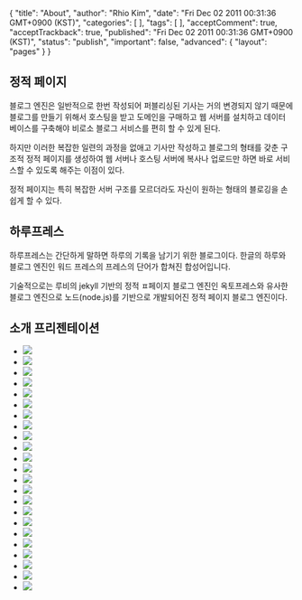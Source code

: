 {
    "title": "About",
    "author": "Rhio Kim",
    "date": "Fri Dec 02 2011 00:31:36 GMT+0900 (KST)",
    "categories": [
    ],
    "tags": [
    ],
    "acceptComment": true,
    "acceptTrackback": true,
    "published": "Fri Dec 02 2011 00:31:36 GMT+0900 (KST)",
    "status": "publish",
    "important": false,
    "advanced": {
        "layout": "pages"
    }
}

## 정적 페이지

블로그 엔진은 일반적으로 한번 작성되어 퍼블리싱된 기사는 거의 변경되지 않기 때문에 블로그를 만들기 위해서 호스팅을 받고 도메인을 구매하고 웹 서버를 설치하고 데이터 베이스를 구축해야 비로소 블로그 서비스를 편히 할 수 있게 된다.

하지만 이러한 복잡한 일련의 과정을 없애고 기사만 작성하고 블로그의 형태를 갖춘 구조적 정적 페이지를 생성하여 웹 서버나 호스팅 서버에 복사나 업로드만 하면 바로 서비스할 수 있도록 해주는 이점이 있다.

정적 페이지는 특히 복잡한 서버 구조를 모르더라도 자신이 원하는 형태의 블로깅을 손쉽게 할 수 있다.


## 하루프레스

하루프레스는 간단하게 말하면 하루의 기록을 남기기 위한 블로그이다.
한글의 하루와 블로그 엔진인 워드 프레스의 프레스의 단어가 합쳐진 합성어입니다.

기술적으로는 루비의 jekyll 기반의 정적 ㅍ페이지 블로그 엔진인 옥토프레스와 유사한 블로그 엔진으로 노드(node.js)를 기반으로 개발되어진 정적 페이지 블로그 엔진이다.


## 소개 프리젠테이션
<div class="row">
    <div class="span12">
        <ul class="thumbnails">
            <li class="thumbnail span4">
                <img src="/img/pages/about/haroopress.001.jpg" />
            </li>
            <li class="thumbnail span4">
                <img src="/img/pages/about/haroopress.002.jpg" />
            </li>
            <li class="thumbnail span4">
                <img src="/img/pages/about/haroopress.003.jpg" />
            </li>
            <li class="thumbnail span4">
                <img src="/img/pages/about/haroopress.004.jpg" />
            </li>
            <li class="thumbnail span4">
                <img src="/img/pages/about/haroopress.005.jpg" />
            </li>
            <li class="thumbnail span4">
                <img src="/img/pages/about/haroopress.006.jpg" />
            </li>
            <li class="thumbnail span4">
                <img src="/img/pages/about/haroopress.007.jpg" />
            </li>
            <li class="thumbnail span4">
                <img src="/img/pages/about/haroopress.008.jpg" />
            </li>
            <li class="thumbnail span4">
                <img src="/img/pages/about/haroopress.009.jpg" />
            </li>
            <li class="thumbnail span4">
                <img src="/img/pages/about/haroopress.010.jpg" />
            </li>
            <li class="thumbnail span4">
                <img src="/img/pages/about/haroopress.011.jpg" />
            </li>
            <li class="thumbnail span4">
                <img src="/img/pages/about/haroopress.012.jpg" />
            </li>
            <li class="thumbnail span4">
                <img src="/img/pages/about/haroopress.013.jpg" />
            </li>
            <li class="thumbnail span4">
                <img src="/img/pages/about/haroopress.014.jpg" />
            </li>
            <li class="thumbnail span4">
                <img src="/img/pages/about/haroopress.015.jpg" />
            </li>
            <li class="thumbnail span4">
                <img src="/img/pages/about/haroopress.016.jpg" />
            </li>
            <li class="thumbnail span4">
                <img src="/img/pages/about/haroopress.017.jpg" />
            </li>
            <li class="thumbnail span4">
                <img src="/img/pages/about/haroopress.018.jpg" />
            </li>
            <li class="thumbnail span4">
                <img src="/img/pages/about/haroopress.019.jpg" />
            </li>
            <li class="thumbnail span4">
                <img src="/img/pages/about/haroopress.020.jpg" />
            </li>
            <li class="thumbnail span4">
                <img src="/img/pages/about/haroopress.021.jpg" />
            </li>
            <li class="thumbnail span4">
                <img src="/img/pages/about/haroopress.022.jpg" />
            </li>
            <li class="thumbnail span4">
                <img src="/img/pages/about/haroopress.023.jpg" />
            </li>
        </ul>
    </div>
</div>

